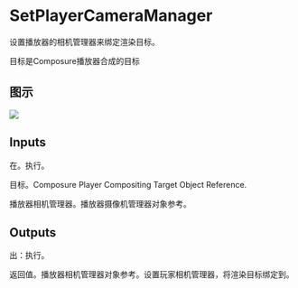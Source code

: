 # SetPlayerCameraManager

设置播放器的相机管理器来绑定渲染目标。

目标是Composure播放器合成的目标

## 图示

![]($-20221218-20294805.png)

## Inputs

在。执行。

目标。Composure Player Compositing Target Object Reference.

播放器相机管理器。播放器摄像机管理器对象参考。  

## Outputs

出：执行。

返回值。播放器相机管理器对象参考。设置玩家相机管理器，将渲染目标绑定到。
